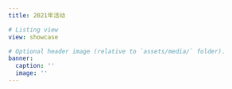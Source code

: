 ```yaml
---
title: 2021年活动

# Listing view
view: showcase

# Optional header image (relative to `assets/media/` folder).
banner:
  caption: ''
  image: ''
---
```

